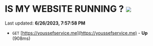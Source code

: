 # IS MY WEBSITE RUNNING ? [![](https://img.shields.io/static/v1?label=Sponsor&message=%E2%9D%A4&logo=GitHub&color=%23fe8e86)](https://github.com/sponsors/<username>)

Last updated: **6/26/2023, 7:57:58 PM**

- `GET` [https://youssefservice.me](https://youssefservice.me) - **Up** (908ms)
